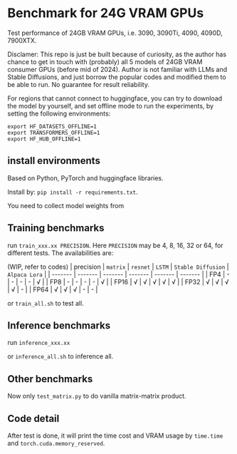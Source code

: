 # Benchmark for 24G VRAM GPUs

Test performance of 24GB VRAM GPUs, i.e. 3090, 3090Ti, 4090, 4090D, 7900XTX.

Disclamer: This repo is just be built because of curiosity, as the author has chance
to get in touch with (probably) all 5 models of 24GB VRAM consumer GPUs (before mid of 
2024). Author is not familiar with LLMs and Stable Diffusions, and just borrow the 
popular codes and modified them to be able to run. No guarantee for result reliability.

For regions that cannot connect to huggingface, you can try to download the model by 
yourself, and set offline mode to run the experiments, by setting the following 
environments:
```
export HF_DATASETS_OFFLINE=1 
export TRANSFORMERS_OFFLINE=1 
export HF_HUB_OFFLINE=1
```

## install environments

Based on Python, PyTorch and huggingface libraries.

Install by: `pip install -r requirements.txt`.

You need to collect model weights from 

## Training benchmarks

run `train_xxx.xx PRECISION`. Here `PRECISION` may be 4, 8, 16, 32 or 64, for
different tests. The availabilities are:

(WIP, refer to codes)
| precision | `matrix` | `resnet` | `LSTM` | `Stable Diffusion` | `Alpaca Lora` |
| ------- | ------- | ------- | ------- | ------- | ------- |
| FP4 | - | - | - | - | √ |
| FP8 | - | - | - | - | √ |
| FP16 | √ | √ | √ | √ | √ |
| FP32 | √ | √ | √ | √ | - |
| FP64 | √ | √ | √ | - | - |

or `train_all.sh` to test all.

## Inference benchmarks

run `inference_xxx.xx`

or `inference_all.sh` to inference all.

## Other benchmarks

Now only `test_matrix.py` to do vanilla matrix-matrix product.

## Code detail

After test is done, it will print the time cost and VRAM usage by `time.time` and 
`torch.cuda.memory_reserved`.
